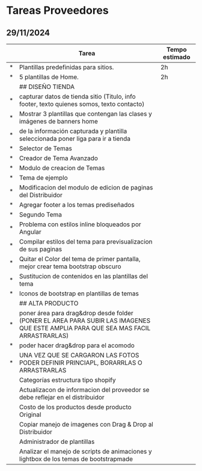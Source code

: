 # Tareas Proveedores
## 29/11/2024
||Tarea|Tempo estimado|
|---|---|---|
|*|Plantillas predefinidas para sitios.|2h|
|*|5 plantillas de Home.|2h|
||## DISEÑO TIENDA||
|*|capturar datos de tienda sitio (Titulo, info footer, texto quienes somos, texto contacto)||
|*|Mostrar 3 plantillas que contengan las clases y imágenes de banners home||
|*|de la información capturada y plantilla seleccionada poner liga para ir a tienda||
|*|Selector de Temas||
|*|Creador de Tema Avanzado||
|*|Modulo de creacion de Temas||
|*|Tema de ejemplo||
|*|Modificacion del modulo de edicion de paginas del Distribuidor||
|*|Agregar footer a los temas prediseñados||
|*|Segundo Tema||
|*|Problema con estilos inline bloqueados por Angular||
|*|Compilar estilos del tema para previsualizacion de sus paginas||
|*|Quitar el Color del tema de primer pantalla, mejor crear tema bootstrap obscuro||
|*|Sustitucion de contenidos en las plantillas del tema||
|*|Iconos de bootstrap en plantillas de temas||
||## ALTA PRODUCTO||
|*|poner área para drag&drop desde folder (PONER EL AREA PARA SUBIR LAS IMAGENES QUE ESTE AMPLIA PARA QUE SEA MAS FACIL ARRASTRARLAS)||
|*|poder hacer drag&drop para el acomodo||
|*|UNA VEZ QUE SE CARGARON LAS FOTOS PODER DEFINIR PRINCIAPL, BORARRLAS O ARRASTRARLAS||
||Categorías estructura tipo shopify||
||Actualizacon de informacion del proveedor se debe reflejar en el distribuidor||
||Costo de los productos desde producto Original||
||Copiar manejo de imagenes con Drag & Drop al Distribuidor||
||Administrador de plantillas||
||Analizar el manejo de scripts de animaciones y lightbox de los temas de bootstrapmade||
